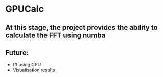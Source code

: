 # GPUCalc
##  At this stage, the project provides the ability to calculate the FFT using numba
## Future:
* fft using GPU
* Visualisation results
